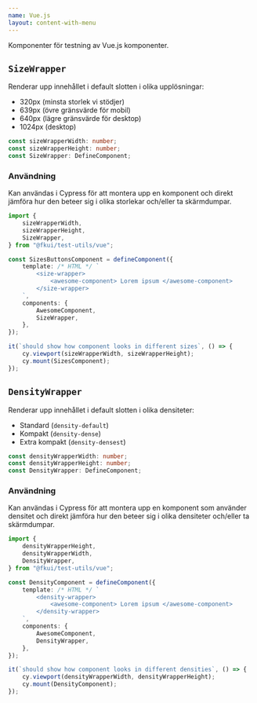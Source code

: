 ```yaml
---
name: Vue.js
layout: content-with-menu
---
```


Komponenter för testning av Vue.js komponenter.

## `SizeWrapper`

Renderar upp innehållet i default slotten i olika upplösningar:

- 320px (minsta storlek vi stödjer)
- 639px (övre gränsvärde för mobil)
- 640px (lägre gränsvärde för desktop)
- 1024px (desktop)

```ts
const sizeWrapperWidth: number;
const sizeWrapperHeight: number;
const SizeWrapper: DefineComponent;
```

### Användning

Kan användas i Cypress för att montera upp en komponent och direkt jämföra hur den beteer sig i olika storlekar och/eller ta skärmdumpar.

```ts
import {
    sizeWrapperWidth,
    sizeWrapperHeight,
    SizeWrapper,
} from "@fkui/test-utils/vue";

const SizesButtonsComponent = defineComponent({
    template: /* HTML */ `
        <size-wrapper>
            <awesome-component> Lorem ipsum </awesome-component>
        </size-wrapper>
    `,
    components: {
        AwesomeComponent,
        SizeWrapper,
    },
});

it(`should show how component looks in different sizes`, () => {
    cy.viewport(sizeWrapperWidth, sizeWrapperHeight);
    cy.mount(SizesComponent);
});
```

## `DensityWrapper`

Renderar upp innehållet i default slotten i olika densiteter:

- Standard (`density-default`)
- Kompakt (`density-dense`)
- Extra kompakt (`density-densest`)

```ts
const densityWrapperWidth: number;
const densityWrapperHeight: number;
const DensityWrapper: DefineComponent;
```

### Användning

Kan användas i Cypress för att montera upp en komponent som använder densitet och direkt jämföra hur den beteer sig i olika densiteter och/eller ta skärmdumpar.

```ts
import {
    densityWrapperHeight,
    densityWrapperWidth,
    DensityWrapper,
} from "@fkui/test-utils/vue";

const DensityComponent = defineComponent({
    template: /* HTML */ `
        <density-wrapper>
            <awesome-component> Lorem ipsum </awesome-component>
        </density-wrapper>
    `,
    components: {
        AwesomeComponent,
        DensityWrapper,
    },
});

it(`should show how component looks in different densities`, () => {
    cy.viewport(densityWrapperWidth, densityWrapperHeight);
    cy.mount(DensityComponent);
});
```
